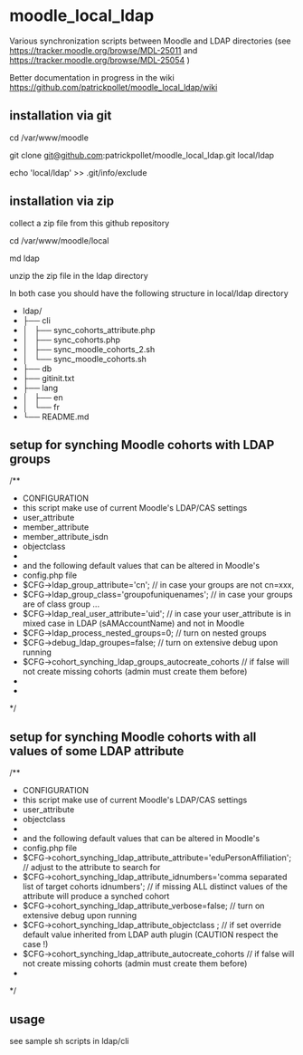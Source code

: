 moodle_local_ldap
=================

Various synchronization scripts between Moodle and LDAP directories (see https://tracker.moodle.org/browse/MDL-25011 
and https://tracker.moodle.org/browse/MDL-25054 )


Better documentation in progress in the wiki https://github.com/patrickpollet/moodle_local_ldap/wiki

installation via git 
--------------------

  cd /var/www/moodle
  
  git clone git@github.com:patrickpollet/moodle_local_ldap.git local/ldap
  
  echo 'local/ldap' >> .git/info/exclude
  
  
installation via zip 
--------------------
 
  collect a zip file from this github repository
  
  cd /var/www/moodle/local
  
  md ldap
  
  unzip the zip file in the ldap directory
  
   
   
In both case you should have the following structure in local/ldap directory

 * ldap/
 * ├── cli
 * │   ├── sync_cohorts_attribute.php
 * │   ├── sync_cohorts.php
 * │   ├── sync_moodle_cohorts_2.sh
 * │   └── sync_moodle_cohorts.sh
 * ├── db
 * ├── gitinit.txt
 * ├── lang
 * │   ├── en
 * │   └── fr
 * └── README.md
 

setup for synching Moodle cohorts with LDAP groups
--------------------------------------------------

/**
 * CONFIGURATION
 * this script make use of current Moodle's LDAP/CAS settings 
 * user_attribute 
 * member_attribute
 * member_attribute_isdn
 * objectclass
 * 
 * and the following default values that can be altered in Moodle's
 * config.php file
 * $CFG->ldap_group_attribute='cn';          // in case your groups are not cn=xxx,
 * $CFG->ldap_group_class='groupofuniquenames'; // in case your groups are of class group ...
 * $CFG->ldap_real_user_attribute='uid';     // in case your user_attribute is in mixed case in LDAP (sAMAccountName) and not in Moodle
 * $CFG->ldap_process_nested_groups=0;       // turn on nested groups
 * $CFG->debug_ldap_groupes=false;           // turn on extensive debug upon running
 * $CFG->cohort_synching_ldap_groups_autocreate_cohorts // if false will not create missing cohorts (admin must create them before) 
 * 
 * 
 */
 
 
setup for synching Moodle cohorts with all values of some LDAP attribute
-----------------------------------------------------------------------

/**
 * CONFIGURATION
 * this script make use of current Moodle's LDAP/CAS settings 
 * user_attribute 
 * objectclass
 * 
 * and the following default values that can be altered in Moodle's
 * config.php file
 * $CFG->cohort_synching_ldap_attribute_attribute='eduPersonAffiliation';     // adjust to the attribute to search for 
 * $CFG->cohort_synching_ldap_attribute_idnumbers='comma separated list of target cohorts idnumbers'; // if missing ALL distinct values of the attribute will produce a synched cohort
 * $CFG->cohort_synching_ldap_attribute_verbose=false;           // turn on extensive debug upon running
 * $CFG->cohort_synching_ldap_attribute_objectclass ; // if set override default value inherited from LDAP auth plugin (CAUTION respect the case !)
 * $CFG->cohort_synching_ldap_attribute_autocreate_cohorts // if false will not create missing cohorts (admin must create them before) 
 * 
 */
 
   
  
  

usage 
-----

see sample sh scripts in ldap/cli   


